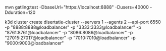 
mvn gatling:test -DbaseUrl="https://localhost:8888" -Dusers=40000 -Dduration=120

k3d cluster create disertatie-cluster --servers 1 --agents 2 --api-port 6550 -p "8888:8888@loadbalancer" -p "3333:3333@loadbalancer" -p "8761:8761@loadbalancer" -p "8086:8086@loadbalancer" -p "27015:27017@loadbalancer" -p "7010:7010@loadbalancer" -p "9000:9000@loadbalancer"

